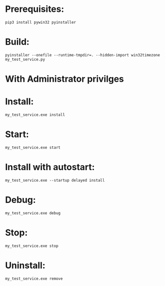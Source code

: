 # Prerequisites:
```pip3 install pywin32 pyinstaller```

# Build:
```pyinstaller --onefile --runtime-tmpdir=. --hidden-import win32timezone my_test_service.py```

# With Administrator privilges
# Install:
```my_test_service.exe install```

# Start:
```my_test_service.exe start```

# Install with autostart:
```my_test_service.exe --startup delayed install```

# Debug:
```my_test_service.exe debug```

# Stop:
```my_test_service.exe stop```

# Uninstall:
```my_test_service.exe remove```
